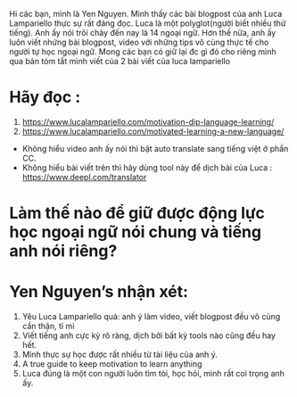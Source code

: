 Hi các bạn, mình là Yen Nguyen. 
Mình thấy các bài blogpost của anh Luca Lampariello thực sự rất đáng đọc. 
Luca là một polyglot(người biết nhiều thứ tiếng).
Anh ấy nói trôi chảy đến nay là 14 ngoại ngữ.
Hơn thế nữa, anh ấy luôn viết nhứng bài blogpost, video với những tips vô cùng thực tế cho người tự học ngoại ngữ.
Mong các bạn có giữ lại đc gì đó cho riêng mình qua bản tóm tắt mình viết của 2 bài viết của luca lampariello  

# Hãy đọc :
1. https://www.lucalampariello.com/motivation-dip-language-learning/
2. https://www.lucalampariello.com/motivated-learning-a-new-language/ 

- Không hiểu video anh ấy nói thì bật auto translate sang tiếng việt ở phần CC. 
- Không hiểu bài viết trên thì hãy dùng tool này để dịch bài của Luca : https://www.deepl.com/translator

# Làm thế nào để giữ được động lực học ngoại ngữ nói chung và tiếng anh nói riêng? 



# Yen Nguyen’s nhận xét:
1.	Yêu Luca Lampariello quá: anh ý làm video, viết blogpost đều vô cùng cần thận, tỉ mỉ
2.	Viết tiếng anh cực kỳ rõ ràng, dịch bởi bất kỳ tools nào cũng đều hay hết. 
3.	Mình thực sự học được rất nhiều từ tài liệu của anh ý. 
4.	A true guide to keep motivation to learn anything
5.	Luca đúng là một con người luôn tìm tòi, học hỏi, mình rất coi trọng anh ấy. 
